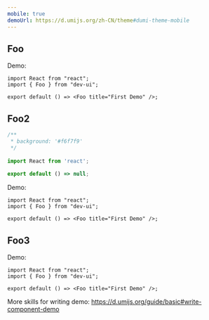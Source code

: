 ```yaml
---
mobile: true
demoUrl: https://d.umijs.org/zh-CN/theme#dumi-theme-mobile
---
```


## Foo

Demo:

```tsx
import React from "react";
import { Foo } from "dev-ui";

export default () => <Foo title="First Demo" />;
```

## Foo2

```jsx
/**
 * background: '#f6f7f9'
 */
 
import React from 'react';
 
export default () => null;
```

Demo:

```tsx
import React from "react";
import { Foo } from "dev-ui";

export default () => <Foo title="First Demo" />;
```

## Foo3

Demo:

```tsx
import React from "react";
import { Foo } from "dev-ui";

export default () => <Foo title="First Demo" />;
```

<API src="./index.ts"></API>

More skills for writing demo: https://d.umijs.org/guide/basic#write-component-demo


<code hidden="hidden" src="./demos/demo.tsx"></code>